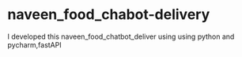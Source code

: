 # naveen_food_chabot-delivery
I developed this naveen_food_chatbot_deliver using using python and pycharm,fastAPI
